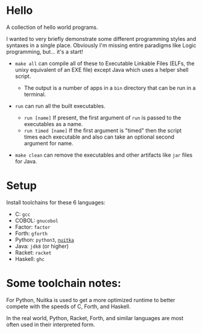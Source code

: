 # Hello

A collection of hello world programs.

I wanted to very briefly demonstrate some different programming styles and syntaxes in a single place. Obviously I'm missing entire paradigms like Logic programming, but... it's a start!

- `make all` can compile all of these to Executable Linkable Files (ELFs, the unixy equivalent of an EXE file) except Java which uses a helper shell script.
  - The output is a number of apps in a `bin` directory that can be run in a terminal.

- `run` can run all the built executables.
  - `run [name]` If present, the first argument of `run` is passed to the executables as a name.
  - `run timed [name]` If the first argument is "timed" then the script times each executable and also can take an optional second argument for name.

- `make clean` can remove the executables and other artifacts like `jar` files for Java.

# Setup

Install toolchains for these 6 languages:

- C: `gcc`
- COBOL: `gnucobol`
- Factor: `factor`
- Forth: `gforth`
- Python: `python3`, [`nuitka`](https://www.nuitka.net/pages/download.html)
- Java: `jdk8` (or higher)
- Racket: `racket`
- Haskell: `ghc`

# Some toolchain notes:

For Python, Nuitka is used to get a more optimized runtime to better compete with the speeds of C, Forth, and Haskell.

In the real world, Python, Racket, Forth, and similar languages are most often used in their interpreted form.

